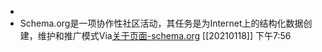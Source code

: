 - 
- Schema.org是一项协作性社区活动，其任务是为Internet上的结构化数据创建，维护和推广模式Via[关于页面-schema.org](https://schema.org/docs/about.html) [[20210118]] 下午7:56
